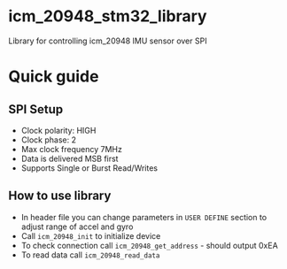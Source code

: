 # icm_20948_stm32_library
Library for controlling icm_20948 IMU sensor over SPI

# Quick guide
## SPI Setup
* Clock polarity: HIGH
* Clock phase: 2
* Max clock frequency 7MHz
* Data is delivered MSB first
* Supports Single or Burst Read/Writes

## How to use library
* In header file you can change parameters in ```USER DEFINE``` section to adjust range of accel and gyro
* Call ```icm_20948_init``` to initialize device
* To check connection call ```icm_20948_get_address``` - should output 0xEA
* To read data call ```icm_20948_read_data```